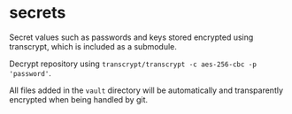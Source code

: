 # secrets

Secret values such as passwords and keys stored encrypted using transcrypt, which is included as a submodule.

Decrypt repository using `transcrypt/transcrypt -c aes-256-cbc -p 'password'`.

All files added in the `vault` directory will be automatically and transparently encrypted when being handled by git.
